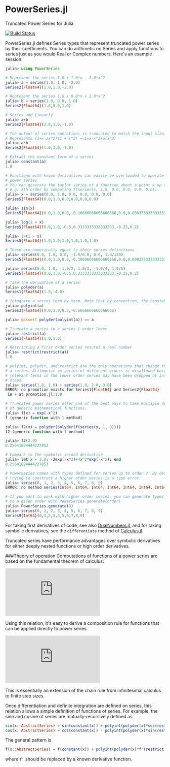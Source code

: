 PowerSeries.jl
==============

Truncated Power Series for Julia

[![Build Status](https://travis-ci.org/jwmerrill/PowerSeries.jl.png?branch=master)](https://travis-ci.org/jwmerrill/PowerSeries.jl)

PowerSeries.jl defines Series types that represent truncated power series by their coefficients. You can do arithmetic on Series and apply functions to series just as you would Real or Complex numbers. Here's an example session:

```julia
julia> using PowerSeries

# Represent the series 1.0 + 1.0*x - 2.0*x^2
julia> a = series(1.0, 1.0, -2.0)
Series2{Float64}(1.0,1.0,-2.0)

# Represent the series 1.0 + 0.0*x + 1.0*x^2
julia> b = series(1.0, 0.0, 1.0)
Series2{Float64}(1.0,0.0,1.0)

# Series add linearly
julia> a+b
Series2{Float64}(2.0,1.0,-1.0)

# The output of series operations is truncated to match the input size.
# Represents (1+x-2x^2)(1 + x^2) = 1+x-x^2+o(x^3)
julia> a*b
Series2{Float64}(1.0,1.0,-1.0)

# Extract the constant term of a series
julia> constant(a)
1.0

# Functions with known derivatives can easily be overloaded to operate on
# power series.
# You can generate the taylor series of a function about a point x up to
# e.g. 5th order by computing f(Series(x, 1.0, 0.0, 0.0, 0.0, 0.0))
julia> x = series(0.0, 1.0, 0.0, 0.0, 0.0, 0.0)
Series5{Float64}(0.0,1.0,0.0,0.0,0.0,0.0)

julia> sin(x)
Series5{Float64}(0.0,1.0,0.0,-0.16666666666666666,0.0,0.008333333333333333)

julia> log(1 + x)
Series5{Float64}(0.0,1.0,-0.5,0.3333333333333333,-0.25,0.2)

julia> 1/(1 - x)
Series5{Float64}(1.0,1.0,1.0,1.0,1.0,1.0)

# These are numerically equal to their series definitions
julia> series(0.0, 1.0, 0.0, -1.0/6.0, 0.0, 1.0/120)
Series5{Float64}(0.0,1.0,0.0,-0.16666666666666666,0.0,0.008333333333333333)

julia> series(0.0, 1.0, -1.0/2, 1.0/3, -1.0/4, 1.0/5)
Series5{Float64}(0.0,1.0,-0.5,0.3333333333333333,-0.25,0.2)

# Take the derivative of a series
julia> polyder(a)
Series1{Float64}(1.0,-4.0)

# Integrate a series term by term. Note that by convention, the constant term is 0.
julia> polyint(a)
Series3{Float64}(0.0,1.0,0.5,-0.6666666666666666)

julia> @assert polyder(polyint(a)) == a

# Truncate a series to a series 1 order lower
julia> restrict(a)
Series1{Float64}(1.0,1.0)

# Restricting a first order series returns a real number
julia> restrict(restrict(a))
1.0

# polyint, polydir, and restrict are the only operations that change the order of
# a series. Arithmetic on series of different orders is disallowed because
# relevant terms in the lower order series may have been dropped at intermediate
# steps.
julia> series(1.0, 1.0) + series(1.0, 2.0, 3.0)
ERROR: no promotion exists for Series1{Float64} and Series2{Float64}
 in + at promotion.jl:158

# Truncated power series offer one of the best ways to take multiple derivatives
# of generic mathematical functions.
julia> f(x) = exp(-x^2)
f (generic function with 1 method)

julia> f2(x) = polyder(polyder(f(series(x, 1, 0))))
f2 (generic function with 1 method)

julia> f2(2.0)
0.25641894444227853

# Compare to the symbolic second derivative
julia> let x = 2.0; -2exp(-x^2)+4x^2*exp(-x^2); end
0.25641894444227853

# PowerSeries comes with types defined for series up to order 7. By default,
# trying to construct a higher order series is a type error.
julia> series(0, 1, 2, 3, 4, 5, 6, 7, 8, 9)
ERROR: no method series(Int64, Int64, Int64, Int64, Int64, Int64, Int64, Int64, Int64, Int64)

# If you want to work with higher order series, you can generate types up
# to a given order with PowerSeries.generate(order)
julia> PowerSeries.generate(9)
julia> series(0, 1, 2, 3, 4, 5, 6, 7, 8, 9)
Series9{Int64}(0,1,2,3,4,5,6,7,8,9)
```

For taking first derivatives of code, see also [DualNumbers.jl](https://github.com/scidom/DualNumbers.jl), and for taking symbolic derivatives, see the `differentiate` method of [Calculus.jl](https://github.com/johnmyleswhite/Calculus.jl).

Truncated series have performance advantages over symbolic derivatives for either deeply nested functions or high order derivatives.

###Theory of operation
Computations of functions of a power series are based on the fundamental theorem of calculus:

![equation-1](http://latex.codecogs.com/png.latex?f%28x%20+%20%5Cepsilon%29%20%3D%20f%28x%29%20+%20%5Cint_x%5E%7Bx%20+%20%5Cepsilon%7D%20dx%20f%27%28x%29)

Using this relation, it's easy to derive a composition rule for functions that can be applied directly to power series.

![equation-2](http://latex.codecogs.com/png.latex?f%28g%28x%20+%20%5Cepsilon%29%29%20%3D%20f%28g%28x%29%29%20+%20%5Cint_x%5E%7Bx%20+%20%5Cepsilon%7D%20dx%20f%27%28g%28x%29%29%20g%27%28x%29)

This is essentially an extension of the chain rule from infinitesimal calculus to finite step sizes.

Once differentiation and definite integration are defined on series, this relation allows a simple definition of functions of series. For example, the sine and cosine of series are mutually-recursively defined as

```julia
sin(x::AbstractSeries) = sin(constant(x)) + polyint(polyder(x)*cos(restrict(x)))
cos(x::AbstractSeries) = cos(constant(x)) - polyint(polyder(x)*sin(restrict(x)))
```

The general pattern is

```julia
f(x::AbstractSeries) = f(constant(x)) + polyint(polyder(x)*f'(restrict(x)))
```

where `f'` should be replaced by a known derivative function.
